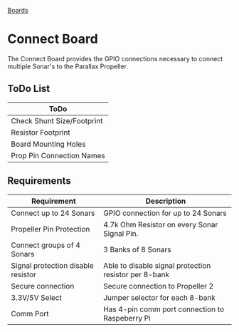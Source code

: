 [Boards](../Boards.md)
# Connect Board
The Connect Board provides the GPIO connections necessary to connect multiple Sonar's to the Parallax Propeller.

## ToDo List
| ToDo |
| --- |
| Check Shunt Size/Footprint |
| Resistor Footprint |
| Board Mounting Holes |
| Prop Pin Connection Names |

## Requirements
| Requirement | Description |
| --- | --- |
| Connect up to 24 Sonars | GPIO connection for up to 24 Sonars |
| Propeller Pin Protection | 4.7k Ohm Resistor on every Sonar Signal Pin. |
| Connect groups of 4 Sonars | 3 Banks of 8 Sonars |
| Signal protection disable resistor | Able to disable signal protection resistor per 8-bank |
| Secure connection | Secure connection to Propeller 2 |
| 3.3V/5V Select | Jumper selector for each 8-bank |
| Comm Port | Has 4-pin comm port connection to Raspeberry Pi |